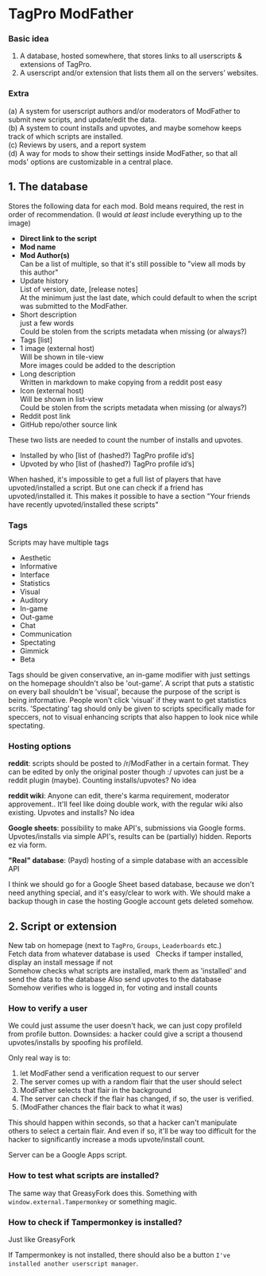 # TagPro ModFather

### Basic idea
 1. A database, hosted somewhere, that stores links to all userscripts & extensions of TagPro.
 2. A userscript and/or extension that lists them all on the servers’ websites.


### Extra
(a) A system for userscript authors and/or moderators of ModFather to submit new scripts, and update/edit the data.  
(b) A system to count installs and upvotes, and maybe somehow keeps track of which scripts are installed.  
(c) Reviews by users, and a report system  
(d) A way for mods to show their settings inside ModFather, so that all mods' options are customizable in a central place.  

## 1. The database
Stores the following data for each mod. Bold means required, the rest in order of recommendation. (I would *at least* include everything up to the image)

  + **Direct link to the script**
  + **Mod name**
  + **Mod Author(s)**  
    Can be a list of multiple, so that it's still possible to "view all mods by this author"
  + Update history  
    List of version, date, [release notes]  
    At the minimum just the last date, which could default to when the script was submitted to the ModFather.
  + Short description  
    just a few words  
    Could be stolen from the scripts metadata when missing (or always?)
  + Tags [list]
  + 1 image (external host)  
    Will be shown in tile-view  
    More images could be added to the description
  + Long description  
    Written in markdown to make copying from a reddit post easy
  + Icon (external host)  
    Will be shown in list-view  
    Could be stolen from the scripts metadata when missing (or always?)
  + Reddit post link
  + GitHub repo/other source link

These two lists are needed to count the number of installs and upvotes.

  + Installed by who [list of (hashed?) TagPro profile id’s]
  + Upvoted by who [list of (hashed?) TagPro profile id’s]

When hashed, it's impossible to get a full list of players that have upvoted/installed a script. But one can check if a friend has upvoted/installed it. This makes it possible to have a section "Your friends have recently upvoted/installed these scripts"

### Tags
Scripts may have multiple tags

  + Aesthetic
  + Informative
  + Interface
  + Statistics
  + Visual
  + Auditory
  + In-game
  + Out-game
  + Chat
  + Communication
  + Spectating
  + Gimmick
  + Beta

Tags should be given conservative, an in-game modifier with just settings on the homepage shouldn't also be 'out-game'. A script that puts a statistic on every ball shouldn't be 'visual', because the purpose of the script is being informative. People won't click 'visual' if they want to get statistics scrits. 'Spectating' tag should only be given to scripts specifically made for speccers, not to visual enhancing scripts that also happen to look nice while spectating.

### Hosting options
**reddit**: scripts should be posted to /r/ModFather in a certain format. They can be edited by only the original poster though :/ upvotes can just be a reddit plugin (maybe). Counting installs/upvotes? No idea

**reddit wiki**: Anyone can edit, there's karma requirement, moderator approvement.. It'll feel like doing double work, with the regular wiki also existing. Upvotes and installs? No idea

**Google sheets**: possibility to make API's, submissions via Google forms. Upvotes/installs via simple API's, results can be (partially) hidden. Reports ez via form.

**"Real" database**: (Payd) hosting of a simple database with an accessible API

I think we should go for a Google Sheet based database, because we don't need anything special, and it's easy/clear to work with. We should make a backup though in case the hosting Google account gets deleted somehow.

## 2. Script or extension
New tab on homepage (next to `TagPro`, `Groups`, `Leaderboards` etc.)  
Fetch data from whatever database is used  
Checks if tamper installed, display an install message if not  
Somehow checks what scripts are installed, mark them as 'installed' and send the data to the database
Also send upvotes to the database  
Somehow verifies who is logged in, for voting and install counts  


### How to verify a user
We could just assume the user doesn't hack, we can just copy profileId from profile button. Downsides: a hacker could give a script a thousend upvotes/installs by spoofing his profileId.

Only real way is to:

1. let ModFather send a verification request to our server
2. The server comes up with a random flair that the user should select
3. ModFather selects that flair in the background
4. The server can check if the flair has changed, if so, the user is verified.
5. (ModFather chances the flair back to what it was)

This should happen within seconds, so that a hacker can't manipulate others to select a certain flair. And even if so, it'll be way too difficult for the hacker to significantly increase a mods upvote/install count.

Server can be a Google Apps script.

### How to test what scripts are installed?
The same way that GreasyFork does this. Something with `window.external.Tampermonkey` or something magic.

### How to check if Tampermonkey is installed?
Just like GreasyFork

If Tampermonkey is not installed, there should also be a button `I've installed another userscript manager`.
